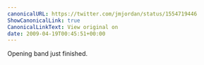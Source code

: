 ```yaml
---
canonicalURL: https://twitter.com/jmjordan/status/1554719446
ShowCanonicalLink: true
CanonicalLinkText: View original on
date: 2009-04-19T00:45:51+00:00
---
```

Opening band just finished.